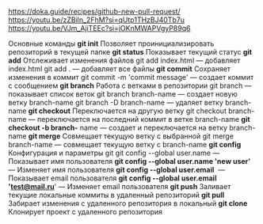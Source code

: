 https://doka.guide/recipes/github-new-pull-request/
https://youtu.be/zZBiln_2FhM?si=qUtp1THzBJ40Tb7u
https://youtu.be/VJm_AjiTEEc?si=jOKnMWAPVgyP89q6

Основные команды
**git init**
Позволяет проинициализировать репозиторий в текущей папке
**git status**
Показывает текущий статус
**git add**
Отслеживает изменения файлов git add index.html​ — добавляет index.html git add .​ — добавляет все файлы
**git commit**
Сохраняет изменения в коммит git commit -m 'commit message'​ — создает коммит с сообщением
**git branch**
Работа с ветками в репозитории git branch​ — показывает список веток git branch branch-name​ — создает новую ветку branch-name git branch -D branch-name​ — удаляет ветку branch-name
**git checkout**
Переключается на другую ветку git checkout branch-name​ — переключается на последний коммит в ветке branch-name
**git checkout -b branch-** name​ — создает и переключается на ветку branch-name
**git merge** Совмещает текущую ветку с выбранной git merge branch-name​ — совмещает текущую ветку с branch-name
**git config** Конфигурация и параметры git git config --global user.name​ — Показывает имя пользователя
**git config --global user.name 'new user'** ​ — Изменяет имя пользователя
**git config --global user.email** ​ — Показывает email пользователя
**git config --global user.email 'test@mail.ru**'​ — Изменяет email пользователя
**git push** Заливает текущие локальные коммиты в удаленный репозиторий
**git pull** Забирает изменения с удаленного репозитория в локальный
**git clone** Клонирует проект с удаленного репозитория